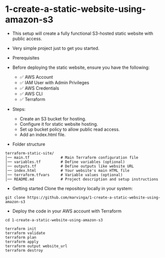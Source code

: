 # 1-create-a-static-website-using-amazon-s3

- This setup will create a fully functional S3-hosted static website with public access.
- Very simple project just to get you started. 

- Prerequisites
- Before deploying the static website, ensure you have the following:
    - ✅ AWS Account 
    - ✅ IAM User with Admin Privileges 
    - ✅ AWS Credentials
    - ✅ AWS CLI 
    - ✅ Terraform 

- Steps:
    - Create an S3 bucket for hosting.
    - Configure it for static website hosting.
    - Set up bucket policy to allow public read access.
    - Add an index.html file.

- Folder structure
```
terraform-static-site/
│── main.tf              # Main Terraform configuration file
│── variables.tf         # Define variables (optional)
│── outputs.tf           # Define outputs like website URL
│── index.html           # Your website's main HTML file
│── terraform.tfvars     # Variable values (optional)
│── README.md            # Project description and setup instructions
```

- Getting started
Clone the repository locally in your system:
```
git clone https://github.com/marvinga/1-create-a-static-website-using-amazon-s3
```

- Deploy the code in your AWS account with Terraform
```
cd 1-create-a-static-website-using-amazon-s3

terraform init
terraform validate
terraform plan
terraform apply
terraform output website_url
terraform destroy
```




